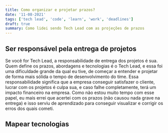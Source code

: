 ```yaml
---
title: Como organizar e projetar prazos?
date: '11-08-2021'
tags: ['tech lead', 'code', 'learn', 'work', 'deadlines']
draft: true
summary: Como lidei sendo Tech Lead com as projeções de prazos
---
```


## Ser responsável pela entrega de projetos

Se você for Tech Lead, a responsabilidade de entrega dos projetos é sua. Quem define os prazos, abordagens e tecnologias é o Tech Lead, e essa foi uma dificuldade grande da qual eu tive, de começar a entender e projetar de forma mais sólida o tempo de desenvolvimento do time. Essa responsabilidade significa que a empresa conseguir satisfazer o cliente, lucrar com os projetos é culpa sua, e caso falhe completamente, terá um impacto financeiro na empresa.
Como não estou muito tempo com esse papel, eu mais errei que acertei com os prazos (não causou nada grave na entrega) e isso serviu de aprendizado para conseguir visualizar e corrigir os erros dos quais cometi.

## Mapear tecnologias
